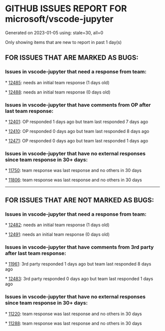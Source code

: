 
# GITHUB ISSUES REPORT FOR microsoft/vscode-jupyter


Generated on 2023-01-05 using: stale=30, all=0


Only showing items that are new to report in past 1 day(s)


## FOR ISSUES THAT ARE MARKED AS BUGS:


### Issues in vscode-jupyter that need a response from team:


\* [12485](https://github.com/microsoft/vscode-jupyter/issues/12485 "Multiprocessing in python does not work with jupyter cell "): needs an initial team response (1 days old)

\* [12488](https://github.com/microsoft/vscode-jupyter/issues/12488 "Hide &quot;Launch Tensorboard Session&quot;"): needs an initial team response (0 days old)

### Issues in vscode-jupyter that have comments from OP after last team response:


\* [12401](https://github.com/microsoft/vscode-jupyter/issues/12401 "Interactive plot not working with vscode Jupyter"): OP responded 1 days ago but team last responded 7 days ago

\* [12410](https://github.com/microsoft/vscode-jupyter/issues/12410 "intellisense not working in ipynb files, only in .py files "): OP responded 0 days ago but team last responded 8 days ago

\* [12471](https://github.com/microsoft/vscode-jupyter/issues/12471 "&quot;Jupyter: Run Cells Above Current Cell&quot; runs each cell 3 times"): OP responded 0 days ago but team last responded 1 days ago

### Issues in vscode-jupyter that have no external responses since team response in 30+ days:


\* [11750](https://github.com/microsoft/vscode-jupyter/issues/11750 "Navigate to file/line when clicking on traceback"): team response was last response and no others in 30 days

\* [11806](https://github.com/microsoft/vscode-jupyter/issues/11806 "Widgets on remote server stop working after restart/kernel switch"): team response was last response and no others in 30 days

---

## FOR ISSUES THAT ARE NOT MARKED AS BUGS:


### Issues in vscode-jupyter that need a response from team:


\* [12482](https://github.com/microsoft/vscode-jupyter/issues/12482 "A extensão 'ms-toolsai.jupyter' não está instalada. Certifique-se de usar a ID de extensão completa, incluindo o editor, por exemplo: ms-dotnettools.csharp."): needs an initial team response (1 days old)

\* [12491](https://github.com/microsoft/vscode-jupyter/issues/12491 "If the cell runs for more than 60 seconds, an additional reminder will be given"): needs an initial team response (0 days old)

### Issues in vscode-jupyter that have comments from 3rd party after last team response:


\* [11961](https://github.com/microsoft/vscode-jupyter/issues/11961 "JSON rendering always expanded | `extended` metadata from IPython / Jupyter is ignored  "): 3rd party responded 1 days ago but team last responded 8 days ago

\* [12483](https://github.com/microsoft/vscode-jupyter/issues/12483 "select kernel not selecting"): 3rd party responded 0 days ago but team last responded 1 days ago

### Issues in vscode-jupyter that have no external responses since team response in 30+ days:


\* [11220](https://github.com/microsoft/vscode-jupyter/issues/11220 "Support opening a notebook with a specific Kernel"): team response was last response and no others in 30 days

\* [11288](https://github.com/microsoft/vscode-jupyter/issues/11288 "nbformat_minor version is by default 2 for new .ipynb files"): team response was last response and no others in 30 days

